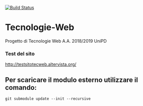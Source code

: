 [![Build Status](https://travis-ci.org/frncscdf/Tecnologie-Web.svg?branch=master)](https://travis-ci.org/frncscdf/Tecnologie-Web)

# Tecnologie-Web
Progetto di Tecnologie Web A.A. 2018/2019 UniPD
### Test del sito
http://testsitotecweb.altervista.org/

## Per scaricare il modulo esterno utilizzare il comando:
```
git submodule update --init --recursive
```
